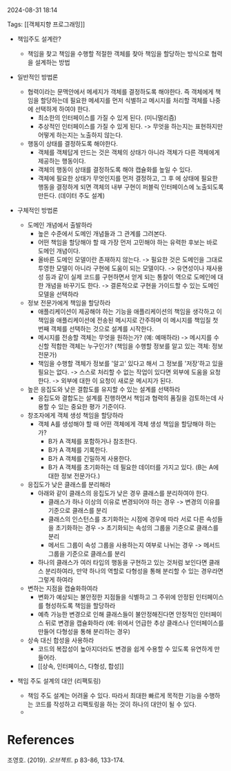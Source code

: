 
2024-08-31 18:14

Tags: [[객체지향 프로그래밍]]

- 책임주도 설계란?
	- 책임을 찾고 책임을 수행할 적절한 객체를 찾아 책임을 할당하는 방식으로 협력을 설계하는 방법

- 일반적인 방법론
	- 협력이라는 문맥안에서 메세지가 객체를 결정하도록 해야한다. 즉 객체에게 책임을 할당하는데 필요한 메세지를 먼저 식별하고 메시지를 처리할 객체를 나중에 선택하게 하여야 한다.
		-  최소한의 인터페이스를 가질 수 있게 된다. (미니멀리즘)
		- 추상적인 인터페이스를 가질 수 있게 된다. -> 무엇을 하는지는 표현하지만 어떻게 하는지는 노출하지 않는다.
	- 행동이 상태를 결정하도록 해야한다.
		- 객체를 객체답게 만드는 것은 객체의 상태가 아니라 객체가 다른 객체에게 제공하는 행동이다.
		- 객체의 행동이 상태를 결정하도록 해야 캡슐화를 높일 수 있다.
		- 객체에 필요한 상태가 무엇인지를 먼저 결정하고, 그 후 에 상태에 필요한 행동을 결정하게 되면 객체의 내부 구현이 퍼블릭 인터페이스에 노출되도록 만든다. (데이터 주도 설계)

- 구체적인 방법론
	- 도메인 개념에서 출발하라
		- 높은 수준에서 도메인 개념들과 그 관계를 그려본다.
		- 어떤 책임을 할당해야 할 때 가장 먼저 고민해야 하는 유력한 후보는 바로 도메인 개념이다.
		- 올바른 도메인 모델이란 존재하지 않는다. -> 필요한 것은 도메인을 그대로 투영한 모델이 아니라 구현에 도움이 되는 모델이다.  -> 유연성이나 재사용성 등과 같이 실제 코드를 구현하면서 얻게 되는 통찰이 역으로 도메인에 대한 개념을 바꾸기도 한다. -> 결론적으로 구현을 가이드할 수 있는 도메인 모델을 선택하라
	- 정보 전문가에게 책임을 할당하라
		- 애플리케이션이 제공해야 하는 기능을 애플리케이션의 책임을 생각하고 이 책임을 애플리케이션에 전송된 메시지로 간주하며 이 메시지를 책임질 첫 번째 객체를 선택하는 것으로 설계를 시작한다.
		- 메시지를 전송할 객체는 무엇을 원하는가? (예: 예매하라) -> 메시지를 수신할 적합한 객체는 누구인가? (책임을 수행할 정보를 알고 있는 객체: 정보 전문가)
		- 책임을 수행할 객체가 정보를 '알고' 있다고 해서 그 정보를 '저장'하고 있을 필요는 없다. -> 스스로 처리할 수 없는 작업이 있다면 외부에 도움을 요청한다. -> 외부에 대한 이 요청이 새로운 메시지가 된다.
	- 높은 응집도와 낮은 결합도를 유지할 수 있는 설계를 선택하라
		- 응집도와 결합도는 설계를 진행하면서 책임과 협력의 품질을 검토하는데 사용할 수 있는 중요한 평가 기준이다.
	- 창조자에게 객체 생성 책임을 할당하라
		- 객체 A를 생성해야 할 때 어떤 객체에게 객체 생성 책임을 할당해야 하는가?
			- B가 A 객체를 포함하거나 참조한다.
			- B가 A 객체를 기록한다.
			- B가 A 객체를 긴밀하게 사용한다.
			- B가 A 객체를 초기화하는 데 필요한 데이터를 가지고 있다. (B는 A에 대한 정보 전문가다.)
	- 응집도가 낮은 클래스를 분리해라
		- 아래와 같이 클래스의 응집도가 낮은 경우 클래스를 분리하여야 한다.
			- 클래스가 하나 이상의 이유로 변경되어야 하는 경우 -> 변경의 이유를 기준으로 클래스를 분리
			- 클래스의 인스턴스를 초기화하는 시점에 경우에 따라 서로 다른 속성들을 초기화하는 경우 -> 초기화되는 속성의 그룹을 기준으로 클래스를 분리
			- 메서드 그룹이 속성 그룹을 사용하는지 여부로 나뉘는 경우 -> 메서드 그룹을 기준으로 클래스를 분리
		- 하나의 클래스가 여러 타입의 행동을 구현하고 있는 것처럼 보인다면 클래스 분리하여라, 만약 하나의 역할로 다형성을 통해 분리할 수 있는 경우라면 그렇게 하여라
	- 변하는 지점을 캡슐화하여라
		- 변화가 예상되는 불안정한 지점들을 식별하고 그 주위에 안정된 인터페이스를 형성하도록 책임을 할당하라
		- 예측 가능한 변경으로 인해 클래스들이 불안정해진다면 안정적인 인터페이스 뒤로 변경을 캡슐화하라 (예: 위에서 언급한 추상 클래스나 인터페이스를 만들어 다형성을 통해 분리하는 경우)
	- 상속 대신 합성을 사용하라
		- 코드의 복잡성이 높아지더라도 변경을 쉽게 수용할 수 있도록 유연하게 만들어라.
		- [[상속, 인터페이스, 다형성, 합성]]

- 책임 주도 설계의 대안 (리팩토링)
	- 책임 주도 설계는 어려울 수 있다. 따라서 최대한 빠르게 목적한 기능을 수행하는 코드를 작성하고 리팩토링을 하는 것이 하나의 대안이 될 수 있다.
	- 


# References

조영호. (2019). *오브젝트*. p 83-86, 133-174.